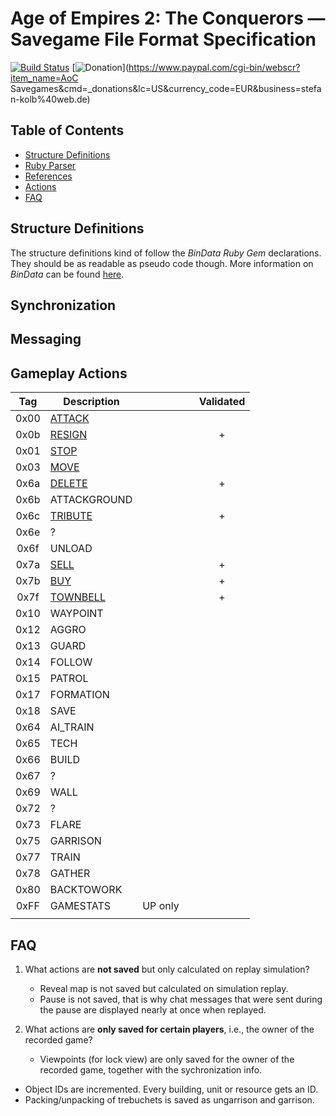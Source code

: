 # Age of Empires 2: The Conquerors &mdash; Savegame File Format Specification

[![Build Status](https://travis-ci.org/stefan-kolb/aoc-mgx-format.png)](https://travis-ci.org/stefan-kolb/aoc-mgx-format)
[![Donation](https://img.shields.io/badge/donate-paypal-orange.svg)](https://www.paypal.com/cgi-bin/webscr?item_name=AoC Savegames&cmd=_donations&lc=US&currency_code=EUR&business=stefan-kolb%40web.de)

## Table of Contents

* [Structure Definitions](#structure-definitions)
* [Ruby Parser](parser)
* [References](references)
* [Actions](#actions)
* [FAQ](#faq)

## Structure Definitions
The structure definitions kind of follow the *BinData Ruby Gem* declarations. They should be as readable as pseudo code though.
More information on *BinData* can be found [here](https://github.com/dmendel/bindata/wiki).

## Synchronization

## Messaging

## Gameplay Actions

|  Tag  | Description                                  |   |   | Validated |
|:-----:|----------------------------------------------|---|---|:---:|
| 0x00  | [ATTACK](spec/body/actions/00-attack.md)     |   |   |   |
| 0x0b  | [RESIGN](spec/body/actions/0b-resign.md)     |   |   | + |
| 0x01  | [STOP](spec/body/actions/01-stop.md)         |   |   |   |
| 0x03  | [MOVE](spec/body/actions/03-move.md)         |   |   |   |
| 0x6a  | [DELETE](spec/body/actions/6a-delete.md)     |   |   | + |
| 0x6b  | ATTACKGROUND |   |   |   |
| 0x6c  | [TRIBUTE](spec/body/actions/6c-tribute.md)   |   |   | + |
| 0x6e  | ?            |   |   |   |
| 0x6f  | UNLOAD       |   |   |   |
| 0x7a  | [SELL](spec/body/actions/7a-sell.md)         |   |   | + |
| 0x7b  | [BUY](spec/body/actions/7b-buy.md)           |   |   | + |
| 0x7f  | [TOWNBELL](spec/body/actions/7f-townbell.md) |   |   | + |
| 0x10  | WAYPOINT     |   |   |   |
| 0x12  | AGGRO        |   |   |   |
| 0x13  | GUARD        |   |   |   |
| 0x14  | FOLLOW       |   |   |   |
| 0x15  | PATROL       |   |   |   |
| 0x17  | FORMATION    |   |   |   |
| 0x18  | SAVE         |   |   |   |
| 0x64  | AI_TRAIN     |   |   |   |
| 0x65  | TECH         |   |   |   |
| 0x66  | BUILD        |   |   |   |
| 0x67  | ?            |   |   |   |
| 0x69  | WALL         |   |   |   |
| 0x72  | ?            |   |   |   |
| 0x73  | FLARE        |   |   |   |
| 0x75  | GARRISON     |   |   |   |
| 0x77  | TRAIN        |   |   |   |
| 0x78  | GATHER       |   |   |   |
| 0x80  | BACKTOWORK   |   |   |   |
| 0xFF  | GAMESTATS    | UP only  |   |   |
|   |   |   |   |   |

## FAQ

1. What actions are __not saved__ but only calculated on replay simulation?
    - Reveal map is not saved but calculated on simulation replay.
    - Pause is not saved, that is why chat messages that were sent during the pause are displayed nearly at once when replayed.

2. What actions are __only saved for certain players__, i.e., the owner of the recorded game?
    - Viewpoints (for lock view) are only saved for the owner of the recorded game, together with the sychronization info.
    
- Object IDs are incremented. Every building, unit or resource gets an ID.
- Packing/unpacking of trebuchets is saved as ungarrison and garrison.